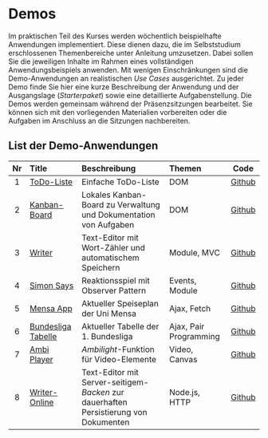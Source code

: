 # Demos
Im praktischen Teil des Kurses werden wöchentlich beispielhafte Anwendungen implementiert. Diese dienen dazu, die im Selbststudium erschlossenen Themenbereiche unter Anleitung umzusetzen. Dabei sollen Sie die jeweiligen Inhalte im Rahmen eines vollständigen Anwendungsbeispiels anwenden. Mit wenigen Einschränkungen sind die Demo-Anwendungen an realistischen *Use Cases* ausgerichtet. Zu jeder Demo finde Sie hier eine kurze Beschreibung der Anwendung und der Ausgangslage (*Starterpaket*) sowie eine detaillierte Aufgabenstellung. Die Demos werden gemeinsam während der Präsenzsitzungen bearbeitet. Sie können sich mit den vorliegenden Materialien vorbereiten oder die Aufgaben im Anschluss an die Sitzungen nachbereiten.

## List der Demo-Anwendungen

Nr | Title | Beschreibung | Themen | Code
:---:|:-----|:-------------|:-------|:----:
1 | [ToDo-Liste](./todo-list) | Einfache ToDo-Liste | DOM | [Github](https://github.com/Multimedia-Engineering-Regensburg-Demos/MME-ToDo-List)
2 | [Kanban-Board](./kanban-board) | Lokales Kanban-Board zu Verwaltung und Dokumentation von Aufgaben | DOM | [Github](https://github.com/Multimedia-Engineering-Regensburg-Demos/MME-Kanban-Board)
3 | [Writer](./writer) | Text-Editor mit Wort-Zähler und automatischem Speichern | Module, MVC | [Github](https://github.com/Multimedia-Engineering-Regensburg-Demos/MME-Writer)
4 | [Simon Says](./simon-says) | Reaktionsspiel mit Observer Pattern | Events, Module | [Github](https://github.com/Multimedia-Engineering-Regensburg-Demos/MME-Simon-Says)
5 | [Mensa App](./mensa-app) | Aktueller Speiseplan der Uni Mensa | Ajax, Fetch | [Github](https://github.com/Multimedia-Engineering-Regensburg-Demos/MME-MensaApp)
6 | [Bundesliga Tabelle](./bundesliga) | Aktueller Tabelle der 1. Bundesliga | Ajax, Pair Programming | [Github](https://github.com/Multimedia-Engineering-Regensburg-Demos/MME-Bundesliga)
7 | [Ambi Player](./ambi-player) | *Ambilight*-Funktion für Video-Elemente | Video, Canvas | [Github](https://github.com/Multimedia-Engineering-Regensburg-Demos/MME-AmbiPlayer)
8 | [Writer-Online](./writer-online) | Text-Editor mit Server-seitigem-*Backen* zur dauerhaften Persistierung von Dokumenten | Node.js, HTTP | [Github](https://github.com/Multimedia-Engineering-Regensburg-Demos/MME-Writer-Online)